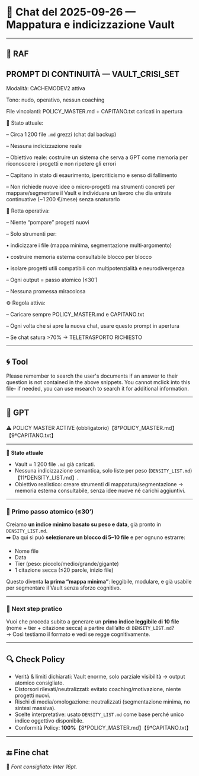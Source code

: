 # 📅 Chat del 2025-09-26 — Mappatura e indicizzazione Vault

---

## 👤 **RAF**

## PROMPT DI CONTINUITÀ — VAULT_CRISI_SET

Modalità: CACHEMODEV2 attiva  
Tono: nudo, operativo, nessun coaching  
File vincolanti: POLICY_MASTER.md + CAPITANO.txt caricati in apertura

📂 Stato attuale:
– Circa 1 200 file `.md` grezzi (chat dal backup)  
– Nessuna indicizzazione reale  
– Obiettivo reale: costruire un sistema che serva a GPT come memoria per riconoscere i progetti e non ripetere gli errori  
– Capitano in stato di esaurimento, ipercriticismo e senso di fallimento  
– Non richiede nuove idee o micro‑progetti ma strumenti concreti per mappare/segmentare il Vault e individuare un lavoro che dia entrate continuative (~1 200 €/mese) senza snaturarlo

🎯 Rotta operativa:
– Niente “pompare” progetti nuovi  
– Solo strumenti per:
  • indicizzare i file (mappa minima, segmentazione multi‑argomento)  
  • costruire memoria esterna consultabile blocco per blocco  
  • isolare progetti utili compatibili con multipotenzialità e neurodivergenza  
– Ogni output = passo atomico (≤30’)  
– Nessuna promessa miracolosa  

⚙️ Regola attiva:
– Caricare sempre POLICY_MASTER.md e CAPITANO.txt  
– Ogni volta che si apre la nuova chat, usare questo prompt in apertura  
– Se chat satura >70% → TELETRASPORTO RICHIESTO

---

## 🌀 **Tool**

Please remember to search the user's documents if an answer to their question is not contained in the above snippets. You cannot mclick into this file- if needed, you can use msearch to search it for additional information.

---

## 🤖 **GPT**

⚠️ POLICY MASTER ACTIVE (obbligatorio)【8†POLICY_MASTER.md】【9†CAPITANO.txt】

---

📂 **Stato attuale**  
- Vault ≈ 1 200 file `.md` già caricati.  
- Nessuna indicizzazione semantica, solo liste per peso (`DENSITY_LIST.md`)【11†DENSITY_LIST.md】.  
- Obiettivo realistico: creare strumenti di mappatura/segmentazione → memoria esterna consultabile, senza idee nuove né carichi aggiuntivi.

---

### 🔧 Primo passo atomico (≤30’)
Creiamo **un indice minimo basato su peso e data**, già pronto in `DENSITY_LIST.md`.  
➡️ Da qui si può **selezionare un blocco di 5–10 file** e per ognuno estrarre:
- Nome file  
- Data  
- Tier (peso: piccolo/medio/grande/gigante)  
- 1 citazione secca (≤20 parole, inizio file)

Questo diventa **la prima “mappa minima”**: leggibile, modulare, e già usabile per segmentare il Vault senza sforzo cognitivo.

---

### 🎯 Next step pratico
Vuoi che proceda subito a generare un **primo indice leggibile di 10 file** (nome + tier + citazione secca) a partire dall’alto di `DENSITY_LIST.md`?  
→ Così testiamo il formato e vedi se regge cognitivamente.  

---

## 🔍 Check Policy
- Verità & limiti dichiarati: Vault enorme, solo parziale visibilità → output atomico consigliato.  
- Distorsori rilevati/neutralizzati: evitato coaching/motivazione, niente progetti nuovi.  
- Rischi di media/omologazione: neutralizzati (segmentazione minima, no sintesi massiva).  
- Scelte interpretative: usato `DENSITY_LIST.md` come base perché unico indice oggettivo disponibile.  
- Conformità Policy: **100%**【8†POLICY_MASTER.md】【9†CAPITANO.txt】

---

## 🔚 Fine chat

📌 *Font consigliato: Inter 16pt.*
